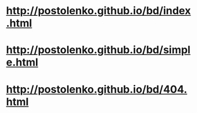 # http://postolenko.github.io/bd/index.html
# http://postolenko.github.io/bd/simple.html
# http://postolenko.github.io/bd/404.html